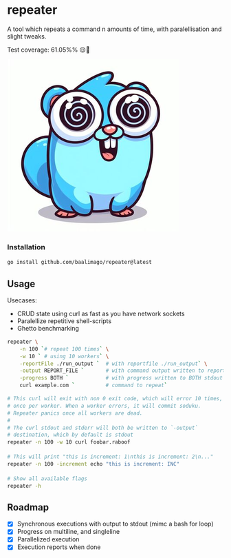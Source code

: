 # repeater
A tool which repeats a command n amounts of time, with paralellisation and slight tweaks.

Test coverage: 61.05%% 😌👏

![repeatoopher](./img/repeatoopher.jpg)

### Installation
```bash
go install github.com/baalimago/repeater@latest
```

## Usage
Usecases: 
* CRUD state using curl as fast as you have network sockets
* Paralellize repetitive shell-scripts
* Ghetto benchmarking

```bash
repeater \
    -n 100 `# repeat 100 times` \
    -w 10 ` # using 10 workers` \
    -reportFile ./run_output `  # with reportfile ./run_output` \
    -output REPORT_FILE `       # with command output written to report file` \
    -progress BOTH `            # with progress written to BOTH stdout and report file` \
    curl example.com `          # command to repeat`
```

```bash
# This curl will exit with non 0 exit code, which will error 10 times,
# once per worker. When a worker errors, it will commit soduku. 
# Repeater panics once all workers are dead. 
#
# The curl stdout and stderr will both be written to `-output`
# destination, which by default is stdout
repeater -n 100 -w 10 curl foobar.raboof

# This will print "this is increment: 1\nthis is increment: 2\n..."
repeater -n 100 -increment echo "this is increment: INC"

# Show all available flags
repeater -h
```

## Roadmap
- [x] Synchronous executions with output to stdout (mimc a bash for loop)
- [x] Progress on multiline, and singleline
- [x] Parallelized execution
- [x] Execution reports when done
